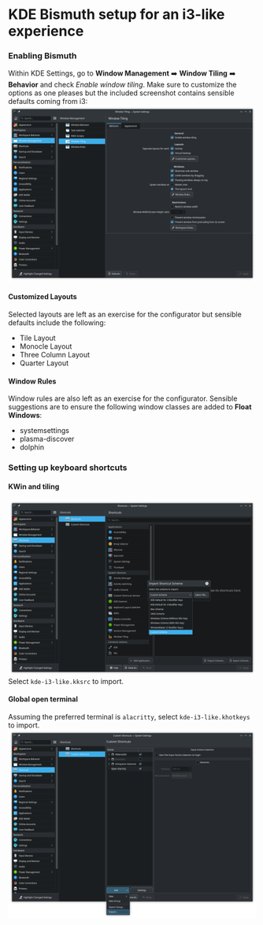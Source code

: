 # KDE Bismuth setup for an i3-like experience
### Enabling Bismuth
Within KDE Settings, go to **Window Management** :arrow_right: **Window Tiling** :arrow_right: **Behavior** and check _Enable window tiling_. Make sure to customize the options as one pleases but the included screenshot contains sensible defaults coming from i3: 
![Window Tiling Settings](window_tiling.png)

#### Customized Layouts
Selected layouts are left as an exercise for the configurator but sensible defaults include the following:
* Tile Layout
* Monocle Layout
* Three Column Layout
* Quarter Layout

#### Window Rules
Window rules are also left as an exercise for the configurator. Sensible suggestions are to ensure the following window classes are added to **Float Windows**:
* systemsettings
* plasma-discover
* dolphin

### Setting up keyboard shortcuts

#### KWin and tiling
![Shortcuts Import Scheme](import_shortcuts_scheme.png)
Select `kde-i3-like.kksrc` to import.

#### Global open terminal
Assuming the preferred terminal is `alacritty`, select `kde-i3-like.khotkeys` to import.
![Custom Shortcuts Import](import_khotkeys.png)
